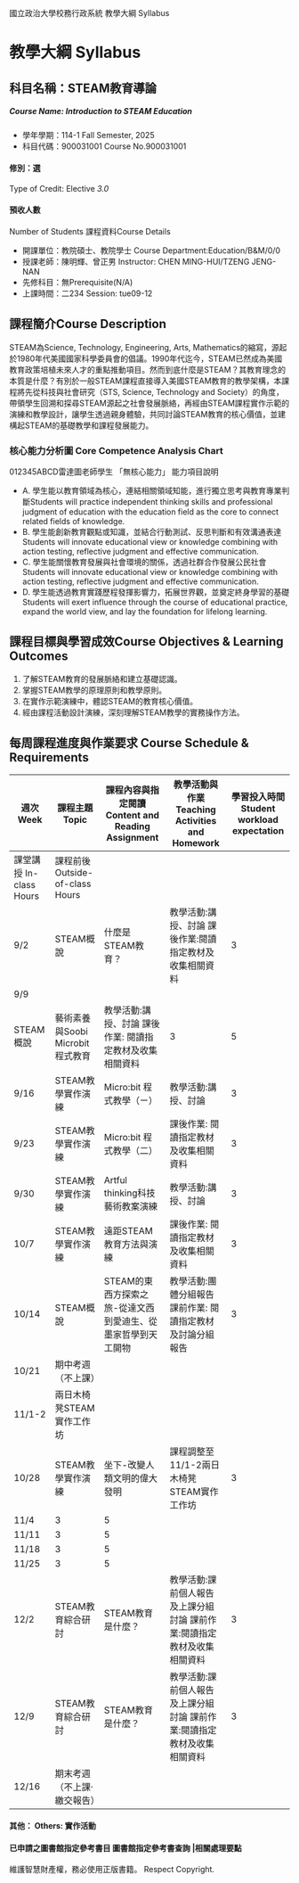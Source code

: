 國立政治大學校務行政系統 教學大綱 Syllabus
# 教學大綱 Syllabus
##  科目名稱：STEAM教育導論
#####  Course Name: Introduction to STEAM Education
  * 學年學期：114-1 Fall Semester, 2025 
  * 科目代碼：900031001 Course No.900031001
#### 修別：選
Type of Credit: Elective 
_3.0_
#### 預收人數
Number of Students
課程資料Course Details
  * 開課單位：教院碩士、教院學士 Course Department:Education/B&M/0/0 
  * 授課老師：陳明輝、曾正男 Instructor: CHEN MING-HUI/TZENG JENG-NAN 
  * 先修科目：無Prerequisite(N/A)
  * 上課時間：二234 Session: tue09-12
##  課程簡介Course Description
STEAM為Science, Technology, Engineering, Arts, Mathematics的縮寫，源起於1980年代美國國家科學委員會的倡議。1990年代迄今，STEAM已然成為美國教育政策培植未來人才的重點推動項目。然而到底什麼是STEAM？其教育理念的本質是什麼？有別於一般STEAM課程直接導入美國STEAM教育的教學架構，本課程將先從科技與社會研究（STS, Science, Technology and Society）的角度，帶領學生回溯和探尋STEAM源起之社會發展脈絡，再經由STEAM課程實作示範的演練和教學設計，讓學生透過親身體驗，共同討論STEAM教育的核心價值，並建構起STEAM的基礎教學和課程發展能力。
###  核心能力分析圖 Core Competence Analysis Chart
012345ABCD雷達圖老師學生
「無核心能力」 
能力項目說明
  * A. 學生能以教育領域為核心，連結相關領域知能，進行獨立思考與教育專業判斷Students will practice independent thinking skills and professional judgment of education with the education field as the core to connect related fields of knowledge.
  * B. 學生能創新教育觀點或知識，並結合行動測試、反思判斷和有效溝通表達Students will innovate educational view or knowledge combining with action testing, reflective judgment and effective communication.
  * C. 學生能關懷教育發展與社會環境的關係，透過社群合作發展公民社會Students will innovate educational view or knowledge combining with action testing, reflective judgment and effective communication.
  * D. 學生能透過教育實踐歷程發揮影響力，拓展世界觀，並奠定終身學習的基礎Students will exert influence through the course of educational practice, expand the world view, and lay the foundation for lifelong learning.
##  課程目標與學習成效Course Objectives & Learning Outcomes 
1. 了解STEAM教育的發展脈絡和建立基礎認識。 
2. 掌握STEAM教學的原理原則和教學原則。 
3. 在實作示範演練中，體認STEAM的教育核心價值。 
4. 經由課程活動設計演練，深刻理解STEAM教學的實務操作方法。 
##  每周課程進度與作業要求 Course Schedule & Requirements
週次 Week |  課程主題 Topic |  課程內容與指定閱讀 Content and Reading Assignment |  教學活動與作業 Teaching Activities and Homework |  學習投入時間 Student workload expectation  
---|---|---|---|---  
課堂講授 In-class Hours |  課程前後 Outside-of-class Hours  
9/2 |  STEAM概說 |  什麼是STEAM教育？  |  教學活動:講授、討論 課後作業:閱讀指定教材及收集相關資料 |  3 |  5  
9/9 |    
STEAM概說 |  藝術素養與Soobi Microbit程式教育 |  教學活動:講授、討論 課後作業: 閱讀指定教材及收集相關資料 |  3 |  5  
9/16 |  STEAM教學實作演練 |  Micro:bit 程式教學（ㄧ） |  教學活動:講授、討論 |  3 |  5  
9/23 |  STEAM教學實作演練 |  Micro:bit 程式教學（二） |  課後作業: 閱讀指定教材及收集相關資料 |  3 |  5  
9/30 |  STEAM教學實作演練 |  Artful thinking科技藝術教案演練 |  教學活動:講授、討論 |  3 |  5  
10/7 |  STEAM教學實作演練 |  遠距STEAM 教育方法與演練 |  課後作業: 閱讀指定教材及收集相關資料 |  3 |  5  
10/14 |  STEAM概說 |  STEAM的東西方探索之旅-從達文西到愛迪生、從墨家哲學到天工開物 |  教學活動:團體分組報告 課前作業: 閱讀指定教材及討論分組報告 |  3 |  5  
10/21 |  期中考週（不上課）  
11/1-2 |  兩日木椅凳STEAM實作工作坊  
10/28 |  STEAM教學實作演練 |  坐下-改變人類文明的偉大發明 |  課程調整至11/1-2兩日木椅凳STEAM實作工作坊 |  3 |  5  
11/4 |  3 |  5  
11/11 |  3 |  5  
11/18 |  3 |  5  
11/25 |  3 |  5  
12/2 |  STEAM教育綜合研討 |  STEAM教育是什麼？ |  教學活動:課前個人報告及上課分組討論 課前作業:閱讀指定教材及收集相關資料 |  3 |  5  
12/9 |  STEAM教育綜合研討 |  STEAM教育是什麼？ |  教學活動:課前個人報告及上課分組討論 課前作業:閱讀指定教材及收集相關資料 |  3 |  5  
12/16 |  期末考週（不上課·繳交報告）  
####  其他： Others: 實作活動 
####  已申請之圖書館指定參考書目  圖書館指定參考書查詢 |相關處理要點
維護智慧財產權，務必使用正版書籍。 Respect Copyright.